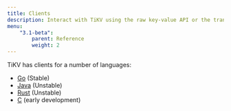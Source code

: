 ```yaml
---
title: Clients
description: Interact with TiKV using the raw key-value API or the transactional key-value API
menu:
    "3.1-beta":
        parent: Reference
        weight: 2
---
```


TiKV has clients for a number of languages:

* [Go](../go) (Stable)
* [Java](../java) (Unstable)
* [Rust](../rust) (Unstable)
* [C](../c) (early development)